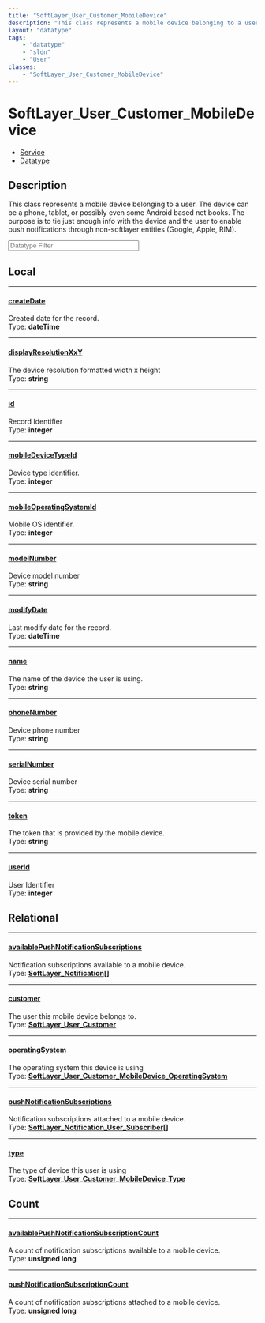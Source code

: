 ```yaml
---
title: "SoftLayer_User_Customer_MobileDevice"
description: "This class represents a mobile device belonging to a user.  The device can be a phone, tablet, or possibly even some And... "
layout: "datatype"
tags:
    - "datatype"
    - "sldn"
    - "User"
classes:
    - "SoftLayer_User_Customer_MobileDevice"
---
```


# SoftLayer_User_Customer_MobileDevice
<div id='service-datatype'>
    <ul id='sldn-reference-tabs'>
    <li id='service'> <a href='/reference/services/SoftLayer_User_Customer_MobileDevice' >Service</a></li>    <li id='datatype'> <a href='/reference/datatypes/SoftLayer_User_Customer_MobileDevice' >Datatype</a></li>
    </ul>
</div>

## Description 
This class represents a mobile device belonging to a user.  The device can be a phone, tablet, or possibly even some Android based net books.  The purpose is to tie just enough info with the device and the user to enable push notifications through non-softlayer entities (Google, Apple, RIM). 





<!-- Filer BEGIN -->
<div class="view-filters">
        <div class="clearfix">
            <div class="search-input-box">
                <input placeholder="Datatype Filter" onkeyup="titleSearch(inputId='prop-input', divId='properties', elementClass='prop-row')" 
                    type="text" id="prop-input" value="" size="30" maxlength="128" class="form-text">
            </div>
        </div>
</div>
<!-- Filer END -->

<div id="properties" class="content">
<div id="localProperties" class="prop-content" >

## Local
<div class="prop-row">

-----
[createDate]: #createdate
#### [createDate]
Created date for the record.  
<span class="type-label">Type: </span>**dateTime**


</div>
<div class="prop-row">

-----
[displayResolutionXxY]: #displayresolutionxxy
#### [displayResolutionXxY]
The device resolution formatted width x height  
<span class="type-label">Type: </span>**string**


</div>
<div class="prop-row">

-----
[id]: #id
#### [id]
Record Identifier  
<span class="type-label">Type: </span>**integer**


</div>
<div class="prop-row">

-----
[mobileDeviceTypeId]: #mobiledevicetypeid
#### [mobileDeviceTypeId]
Device type identifier.  
<span class="type-label">Type: </span>**integer**


</div>
<div class="prop-row">

-----
[mobileOperatingSystemId]: #mobileoperatingsystemid
#### [mobileOperatingSystemId]
Mobile OS identifier.  
<span class="type-label">Type: </span>**integer**


</div>
<div class="prop-row">

-----
[modelNumber]: #modelnumber
#### [modelNumber]
Device model number  
<span class="type-label">Type: </span>**string**


</div>
<div class="prop-row">

-----
[modifyDate]: #modifydate
#### [modifyDate]
Last modify date for the record.  
<span class="type-label">Type: </span>**dateTime**


</div>
<div class="prop-row">

-----
[name]: #name
#### [name]
The name of the device the user is using.  
<span class="type-label">Type: </span>**string**


</div>
<div class="prop-row">

-----
[phoneNumber]: #phonenumber
#### [phoneNumber]
Device phone number  
<span class="type-label">Type: </span>**string**


</div>
<div class="prop-row">

-----
[serialNumber]: #serialnumber
#### [serialNumber]
Device serial number  
<span class="type-label">Type: </span>**string**


</div>
<div class="prop-row">

-----
[token]: #token
#### [token]
The token that is provided by the mobile device.  
<span class="type-label">Type: </span>**string**


</div>
<div class="prop-row">

-----
[userId]: #userid
#### [userId]
User Identifier  
<span class="type-label">Type: </span>**integer**


</div>
</div>
<!-- LOCAL PROPERTY END -->

<div id="relationalProperties"  class="prop-content" >

## Relational
<div class="prop-row">

-----
[availablePushNotificationSubscriptions]: #availablepushnotificationsubscriptions
#### [availablePushNotificationSubscriptions]
Notification subscriptions available to a mobile device.  
<span class="type-label">Type: </span>**<a href='/reference/datatypes/SoftLayer_Notification'>SoftLayer_Notification[] </a>**


</div>
<div class="prop-row">

-----
[customer]: #customer
#### [customer]
The user this mobile device belongs to.  
<span class="type-label">Type: </span>**<a href='/reference/datatypes/SoftLayer_User_Customer'>SoftLayer_User_Customer </a>**


</div>
<div class="prop-row">

-----
[operatingSystem]: #operatingsystem
#### [operatingSystem]
The operating system this device is using  
<span class="type-label">Type: </span>**<a href='/reference/datatypes/SoftLayer_User_Customer_MobileDevice_OperatingSystem'>SoftLayer_User_Customer_MobileDevice_OperatingSystem </a>**


</div>
<div class="prop-row">

-----
[pushNotificationSubscriptions]: #pushnotificationsubscriptions
#### [pushNotificationSubscriptions]
Notification subscriptions attached to a mobile device.  
<span class="type-label">Type: </span>**<a href='/reference/datatypes/SoftLayer_Notification_User_Subscriber'>SoftLayer_Notification_User_Subscriber[] </a>**


</div>
<div class="prop-row">

-----
[type]: #type
#### [type]
The type of device this user is using  
<span class="type-label">Type: </span>**<a href='/reference/datatypes/SoftLayer_User_Customer_MobileDevice_Type'>SoftLayer_User_Customer_MobileDevice_Type </a>**


</div>

## Count
<div class="prop-row">

-----
[availablePushNotificationSubscriptionCount]: #availablepushnotificationsubscriptioncount
#### [availablePushNotificationSubscriptionCount]
A count of notification subscriptions available to a mobile device.   
<span class="type-label">Type: </span>**unsigned long**


</div>
<div class="prop-row">

-----
[pushNotificationSubscriptionCount]: #pushnotificationsubscriptioncount
#### [pushNotificationSubscriptionCount]
A count of notification subscriptions attached to a mobile device.   
<span class="type-label">Type: </span>**unsigned long**


</div>
</div>


